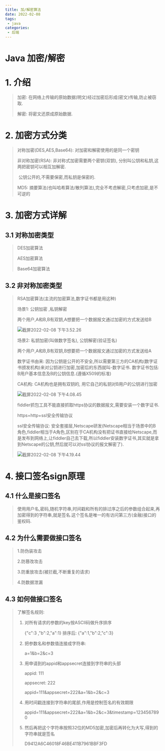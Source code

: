 ```yaml
---
title: 加/解密算法
date: 2022-02-08
tags:
 - java
categories:
 - 后端
---
```


# Java 加密/解密

# 1. 介绍

> 加密: 在网络上传输的原始数据(明文)经过加密后形成(密文)传输,防止被窃取.
>
> 解密: 将密文还原成原始数据.

# 2. 加密方式分类

> 对称加密(DES,AES,Base64): 对加密和解密使用的是同一个密钥
>
> 非对称加密(RSA): 非对称式加密需要两个密钥(双钥), 分别叫公钥和私钥,这两把密钥可以相互加解密.
>
> ​					公钥公开的,不需要保密,而私钥是保密的.
>
> MD5: 摘要算法(也叫哈希算法/散列算法),完全不考虑解密,只考虑加密,是不可逆的

# 3. 加密方式详解

## 3.1 对称加密类型

> DES加密算法
>
> AES加密算法
>
> Base64加密算法

## 3.2 非对称加密类型

> RSA加密算法(主流的加密算法,数字证书都是用这种)
>
> 场景1: 公钥加密 ,私钥解密
>
> 两个用户,A和B,B有双钥,A想要把一个数据报文通过加密的方式发送给B
>
> ![截屏2022-02-08 下午3.52.26](https://tva1.sinaimg.cn/large/008i3skNgy1gz65mt0nznj30qo0jedgr.jpg)
>
>  
>
> 场景2: 私钥加密(叫做数字签名), 公钥解密(验证签名)
>
> 两个用户,A和B,B有双钥,B想要把一个数据报文通过加密的方式发送给A
>
> 数字证书由来: 因为公钥是公开的不安全,所以需要第三方的CA机构(数字证书颁发机构)来对公钥进行加密,加密后的东西就叫-数字证书. 数字证书包括: B用户基本信息及B的公钥信息.(遵循X509的标准)
>
> CA机构: CA机构也是拥有双钥的, 用它自己的私钥对B用户的公钥进行加密
>
> ![截屏2022-02-08 下午4.08.45](https://tva1.sinaimg.cn/large/008i3skNgy1gz6645b15xj31720m8q5d.jpg)
>
>  
>
> fiddler抓包工具不能直接抓取https协议的数据报文,需要安装一个数字证书.
>
> https=http+ssl安全传输协议
>
> ssl安全传输协议: 安全套接层,Netscape研发(Netscape相当于场景中的B角色,fiddler相当于A角色,区别在于CA机构没有把证书直接给Netscape,而是发布到网络上,让fiddler自己去下载,所以fiddler安装数字证书,其实就是拿到Netscape的公钥,然后就可以对ssl协议的报文解密了).
>
> ![截屏2022-02-08 下午4.19.44](https://tva1.sinaimg.cn/large/008i3skNgy1gz66fky4ypj317a0pewhb.jpg)
>
> 

# 4. 接口签名sign原理

## 4.1 什么是接口签名

>使用用户名,密码,随机字符串,时间戳和所有的排过序之后的参数组合起来,再加密得到的字符串,就是签名.这个签名是唯一的有访问第三方(金融)接口的鉴权码.

## 4.2 为什么需要做接口签名

> 1.防伪装攻击
>
> 2.防篡改攻击
>
> 3.防重放攻击(被拦截,不断重复的请求)
>
> 4.防数据泄漏

## 4.3 如何做接口签名

> 了解签名规则:
>
> 1. 对所有请求的参数的key按ASCII码做升序排序
>
>    {"c":3 ,"b":2,"a":1} 排序后: {"a":1,"b":2,"c":3}
>
> 2. 把参数名和参数值连接成字符串:
>
>    a=1&b=2&c=3
>
> 3. 用申请到的appid和appsecret连接到字符串的头部
>
>    appid: 111 
>
>    appsecret: 222
>
>    appid=111&appsecret=222&a=1&b=2&c=3
>
> 4. 用时间戳连接到字符串的尾部,作用是控制签名的有效期限
>
>    appid=111&appsecret=222&a=1&b=2&c=3&timestamp=1234567890
>
> 5. 然后再把这个字符串按照32位的MD5加密,加密后再转化为大写,得到的字符串就是签名
>
>    D9412A6C46018F46BE411B7961BBF3FD
